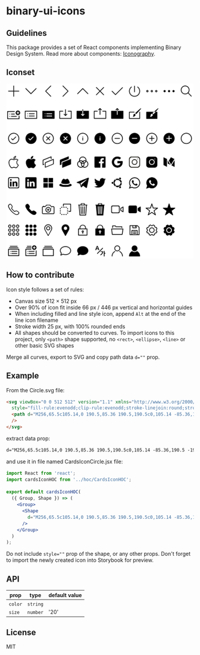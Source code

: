 # binary-ui-icons

## Guidelines

This package provides a set of React components implementing Binary Design System. Read more about components: [Iconography](https://medium.com/binary-design/iconography-2f9d4e8deced).

## Iconset

![](iconset-preview.gif)

## How to contribute

Icon style follows a set of rules:
- Canvas size 512 × 512 px
- Over 90% of icon fit inside 66 px / 446 px vertical and horizontal guides
- When including filled and line style icon, append `Alt` at the end of the line icon filename
- Stroke width 25 px, with 100% rounded ends
- All shapes should be converted to curves. To import icons to this project, only `<path>` shape supported, no `<rect>`, `<ellipse>`, `<line>` or other basic SVG shapes 

Merge all curves, export to SVG and copy path data `d=""` prop.

## Example

From the Circle.svg file:

```html
<svg viewBox="0 0 512 512" version="1.1" xmlns="http://www.w3.org/2000/svg" 
  style="fill-rule:evenodd;clip-rule:evenodd;stroke-linejoin:round;stroke-miterlimit:1.41421;">
  <path d="M256,65.5c105.14,0 190.5,85.36 190.5,190.5c0,105.14 -85.36,190.5 -190.5,190.5c-105.14,0 -190.5,-85.36 -190.5,-190.5c0,-105.14 85.36,-190.5 190.5,-190.5Zm0,25c91.342,0 165.5,74.158 165.5,165.5c0,91.342 -74.158,165.5 -165.5,165.5c-91.342,0 -165.5,-74.158 -165.5,-165.5c0,-91.342 74.158,-165.5 165.5,-165.5Z"
  />
</svg>
```

extract data prop:
```html
d="M256,65.5c105.14,0 190.5,85.36 190.5,190.5c0,105.14 -85.36,190.5 -190.5,190.5c-105.14,0 -190.5,-85.36 -190.5,-190.5c0,-105.14 85.36,-190.5 190.5,-190.5Zm0,25c91.342,0 165.5,74.158 165.5,165.5c0,91.342 -74.158,165.5 -165.5,165.5c-91.342,0 -165.5,-74.158 -165.5,-165.5c0,-91.342 74.158,-165.5 165.5,-165.5Z"
```

and use it in file named CardsIconCircle.jsx file:
```jsx
import React from 'react';
import cardsIconHOC from '../hoc/CardsIconHOC';

export default cardsIconHOC(
  ({ Group, Shape }) => (
    <Group>
      <Shape
        d="M256,65.5c105.14,0 190.5,85.36 190.5,190.5c0,105.14 -85.36,190.5 -190.5,190.5c-105.14,0 -190.5,-85.36 -190.5,-190.5c0,-105.14 85.36,-190.5 190.5,-190.5Zm0,25c91.342,0 165.5,74.158 165.5,165.5c0,91.342 -74.158,165.5 -165.5,165.5c-91.342,0 -165.5,-74.158 -165.5,-165.5c0,-91.342 74.158,-165.5 165.5,-165.5Z"
      />
    </Group>
  )
);
```
Do not include `style=""` prop of the shape, or any other props.
Don't forget to import the newly created icon into Storybook for preview.

## API

prop             | type                 | default value
-----------------|----------------------|--------------
`color`          | `string`             | 
`size`         | `number`             | '20'

## License

MIT
